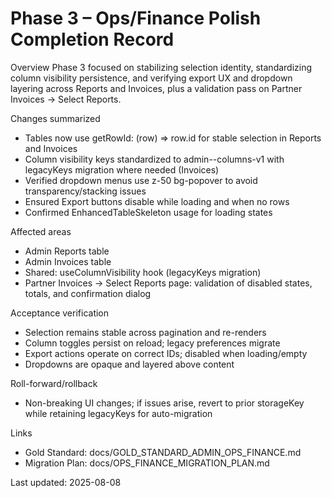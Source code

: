 # Phase 3 – Ops/Finance Polish Completion Record

Overview
Phase 3 focused on stabilizing selection identity, standardizing column visibility persistence, and verifying export UX and dropdown layering across Reports and Invoices, plus a validation pass on Partner Invoices → Select Reports.

Changes summarized
- Tables now use getRowId: (row) => row.id for stable selection in Reports and Invoices
- Column visibility keys standardized to admin-<page>-columns-v1 with legacyKeys migration where needed (Invoices)
- Verified dropdown menus use z-50 bg-popover to avoid transparency/stacking issues
- Ensured Export buttons disable while loading and when no rows
- Confirmed EnhancedTableSkeleton usage for loading states

Affected areas
- Admin Reports table
- Admin Invoices table
- Shared: useColumnVisibility hook (legacyKeys migration)
- Partner Invoices → Select Reports page: validation of disabled states, totals, and confirmation dialog

Acceptance verification
- Selection remains stable across pagination and re-renders
- Column toggles persist on reload; legacy preferences migrate
- Export actions operate on correct IDs; disabled when loading/empty
- Dropdowns are opaque and layered above content

Roll-forward/rollback
- Non-breaking UI changes; if issues arise, revert to prior storageKey while retaining legacyKeys for auto-migration

Links
- Gold Standard: docs/GOLD_STANDARD_ADMIN_OPS_FINANCE.md
- Migration Plan: docs/OPS_FINANCE_MIGRATION_PLAN.md

Last updated: 2025-08-08